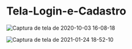 # Tela-Login-e-Cadastro

![Captura de tela de 2020-10-03 16-08-18](https://user-images.githubusercontent.com/27355729/105644589-04399800-5e75-11eb-824f-9e6f40286bc8.png)

![Captura de tela de 2021-01-24 18-52-10](https://user-images.githubusercontent.com/27355729/105644660-6d211000-5e75-11eb-9196-e9841f8534fc.png)

